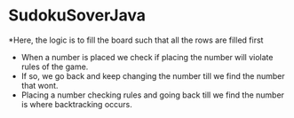 # SudokuSoverJava
*Here, the logic is to fill the board such that all the rows are filled first 
* When a number is placed we check if placing the number will violate rules of the game. 
* If so, we go back and keep changing the number till we find the number that wont. 
* Placing a number checking rules and going back till we find the number is where backtracking occurs. 
